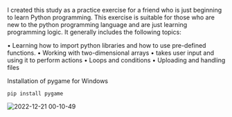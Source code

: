 I created this study as a practice exercise for a friend who is just beginning to learn Python programming.
This exercise is suitable for those who are new to the python programming language and are just learning programming logic. It generally includes the following topics:

• Learning how to import python libraries and how to use pre-defined functions.
• Working with two-dimensional arrays
• takes user input and using it to perform actions
• Loops and conditions
• Uploading and handling files

Installation of pygame for Windows

```
pip install pygame
```
 
![2022-12-21 00-10-49](https://user-images.githubusercontent.com/57074947/208767357-5baa8275-d55c-4976-8f91-0cb1bb822259.gif)



